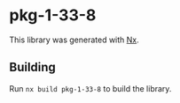 # pkg-1-33-8

This library was generated with [Nx](https://nx.dev).

## Building

Run `nx build pkg-1-33-8` to build the library.
